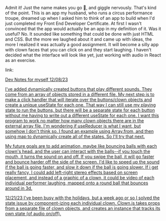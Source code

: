 Admit it! Just the name makes you go 👀, and giggle nervously.
That's kind of the point.
This is an app my husband, who runs a circus performance troupe, dreamed up when I asked him to think of an app to build when I'd just completed my Front End Developer Certificate.
At first I wasn't convinced that the app would actually be an app in my definition of it. Was it useful? No. It sounded like something that could be done with just HTML and CSS.
But the more we laughed about it and came up with ideas, the more I realized it was actually a good assignment.
It will become a silly app with clown faces that you can click on and they start laughing. I haven't decided what the interface will look like yet, just working with audio in React as an exercise.

link:
<a href="https://missfixit.github.io/clowncrack/public/index.html">

Dev Notes for myself
12/08/23

I've added dynamically created buttons that play different sounds. They come from an array of objects stored in a different file. My next step is to make a click handler that will iterate over the buttons/clown objects and create a unique useState for each one. That way I can still use my playing state to run the buttons, but there will be a separate state for each button without me having to write out a different useState for each one. I want this program to work no matter how many clown objects there are in the external array file. I'm wondering if useReducer is what I want, but somehow I don't think so. I found an example using Array.from, and then using map to dynamically create all of the states. So I'll try that next.

My future goals are to add animation, maybe like bouncing balls with each clown's head. and the user can interact with the balls--if you touch the mouth, it turns the sound on and off. If you swipe the ball, it will go faster and bounce harder off the side of the screen. I'd like to speed up the sound if the ball is going faster, and slow it down if the ball is going slower. If i get really fancy, I could add left-right stereo effects based on screen placement, and instead of a graphic of a clown, it could be video of each individual performer laughing, mapped onto a round ball that bounces around in 3d.

12/21/23
I've been busy with the holidays, but a week ago or so I solved the state issue by component-izing each individual clown. Clown.js takes props from a separate file of clown objects, and creates an instance that tracks its own state (of audio on/off).
